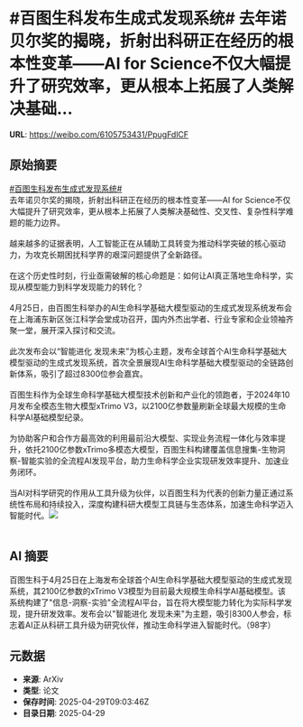 # #百图生科发布生成式发现系统# 去年诺贝尔奖的揭晓，折射出科研正在经历的根本性变革——AI for Science不仅大幅提升了研究效率，更从根本上拓展了人类解决基础...

**URL**: https://weibo.com/6105753431/PpugFdlCF

## 原始摘要

<a href="https://m.weibo.cn/search?containerid=231522type%3D1%26t%3D10%26q%3D%23%E7%99%BE%E5%9B%BE%E7%94%9F%E7%A7%91%E5%8F%91%E5%B8%83%E7%94%9F%E6%88%90%E5%BC%8F%E5%8F%91%E7%8E%B0%E7%B3%BB%E7%BB%9F%23&amp;extparam=%23%E7%99%BE%E5%9B%BE%E7%94%9F%E7%A7%91%E5%8F%91%E5%B8%83%E7%94%9F%E6%88%90%E5%BC%8F%E5%8F%91%E7%8E%B0%E7%B3%BB%E7%BB%9F%23" data-hide=""><span class="surl-text">#百图生科发布生成式发现系统#</span></a>  <br>去年诺贝尔奖的揭晓，折射出科研正在经历的根本性变革——AI for Science不仅大幅提升了研究效率，更从根本上拓展了人类解决基础性、交叉性、复杂性科学难题的能力边界。<br><br>越来越多的证据表明，人工智能正在从辅助工具转变为推动科学突破的核心驱动力，为攻克长期困扰科学界的艰深问题提供了全新路径。<br><br>在这个历史性时刻，行业亟需破解的核心命题是：如何让AI真正落地生命科学，实现从模型能力到科学发现能力的转化？<br><br>4月25日，由百图生科举办的AI生命科学基础大模型驱动的生成式发现系统发布会在上海浦东新区张江科学会堂成功召开，国内外杰出学者、行业专家和企业领袖齐聚一堂，展开深入探讨和交流。<br><br>此次发布会以“智能进化 发现未来”为核心主题，发布全球首个AI生命科学基础大模型驱动的生成式发现系统，首次全景展现AI生命科学基础大模型驱动的全链路创新体系，吸引了超过8300位参会嘉宾。<br><br>百图生科作为全球生命科学基础大模型技术创新和产业化的领跑者，于2024年10月发布全模态生物大模型xTrimo V3，以2100亿参数量刷新全球最大规模的生命科学AI基础模型纪录。<br><br>为协助客户和合作方最高效的利用最前沿大模型、实现业务流程一体化与效率提升，依托2100亿参数xTrimo多模态大模型，百图生科构建覆盖信息搜集-生物洞察-智能实验的全流程AI发现平台，助力生命科学企业实现研发效率提升、加速业务闭环。<br><br>当AI对科学研究的作用从工具升级为伙伴，以百图生科为代表的创新力量正通过系统性布局和持续投入，深度构建科研大模型工具链与生态体系，加速生命科学迈入智能时代。<img style="" src="https://tvax3.sinaimg.cn/large/006Fd7o3gy1i0xkjrhfb4j30zm0nek6e.jpg" referrerpolicy="no-referrer"><br><br>

## AI 摘要

百图生科于4月25日在上海发布全球首个AI生命科学基础大模型驱动的生成式发现系统，其2100亿参数的xTrimo V3模型为目前最大规模生命科学AI基础模型。该系统构建了"信息-洞察-实验"全流程AI平台，旨在将大模型能力转化为实际科学发现，提升研发效率。发布会以"智能进化 发现未来"为主题，吸引8300人参会，标志着AI正从科研工具升级为研究伙伴，推动生命科学进入智能时代。（98字）

## 元数据

- **来源**: ArXiv
- **类型**: 论文
- **保存时间**: 2025-04-29T09:03:46Z
- **目录日期**: 2025-04-29
